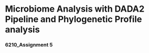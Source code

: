 # Microbiome Analysis with DADA2 Pipeline and Phylogenetic Profile analysis

### 6210_Assignment 5 

